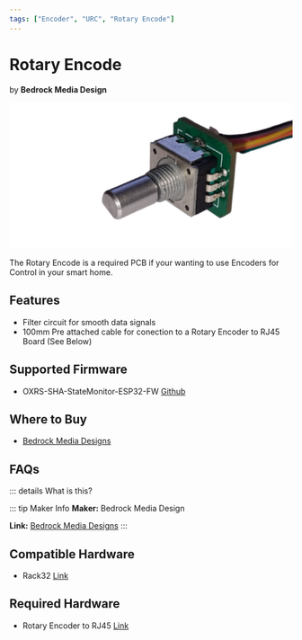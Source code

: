 ```yaml
---
tags: ["Encoder", "URC", "Rotary Encode"]
---
```

# Rotary Encode
<p class="maker">by <b>Bedrock Media Design</b></p>

<!-- Board Image -->
![Bedrock Media Design rotary Encode](/images/rotary-encoder.jpg)
<!-- ![Bedrock Media Design rotary Encode](/images/rotaryencode.jpg) -->



<!-- Board Description -->
The Rotary Encode is a required PCB if your wanting to use Encoders for Control in your smart home.

## Features
- Filter circuit for smooth data signals
- 100mm Pre attached cable for conection to a Rotary Encoder to RJ45 Board (See Below)
## Supported Firmware
- OXRS-SHA-StateMonitor-ESP32-FW [Github](https://github.com/SuperHouse/OXRS-SHA-StateMonitor-ESP32-FW)

## Where to Buy
- [Bedrock Media Designs](https://bmdesigns.com.au)

## FAQs
::: details What is this?


::: tip Maker Info
**Maker:** Bedrock Media Design

**Link:** [Bedrock Media Designs](https://bmdesigns.com.au/)
:::

## Compatible Hardware
- Rack32 [Link](/docs/hardware/controllers/rack32.html)

## Required Hardware
- Rotary Encoder to RJ45 [Link](/docs/hardware/input-devices/rotary-encode-to-rj45.html)
